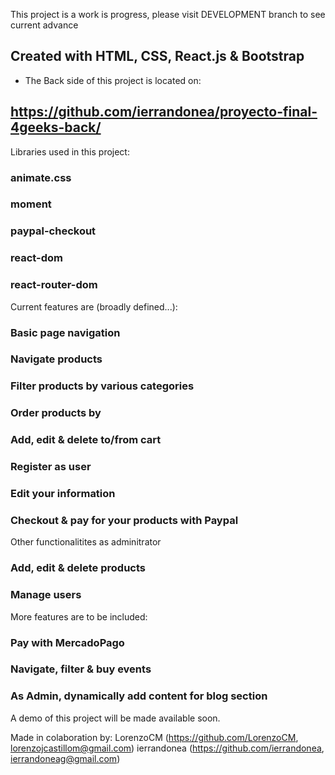 This project is a work is progress, please visit DEVELOPMENT branch to see current advance

## Created with HTML, CSS, React.js & Bootstrap

* The Back side of this project is located on:

## https://github.com/ierrandonea/proyecto-final-4geeks-back/

Libraries used in this project:

### animate.css
### moment
### paypal-checkout
### react-dom
### react-router-dom



Current features are (broadly defined...):

### Basic page navigation
### Navigate products
### Filter products by various categories
### Order products by
### Add, edit & delete to/from cart
### Register as user
### Edit your information
### Checkout & pay for your products with Paypal



Other functionalitites as adminitrator

### Add, edit & delete products
### Manage users



More features are to be included:

### Pay with MercadoPago
### Navigate, filter & buy events
### As Admin, dynamically add content for blog section



A demo of this project will be made available soon.

Made in colaboration by:
LorenzoCM (https://github.com/LorenzoCM, lorenzojcastillom@gmail.com)
ierrandonea (https://github.com/ierrandonea, ierrandoneag@gmail.com)
